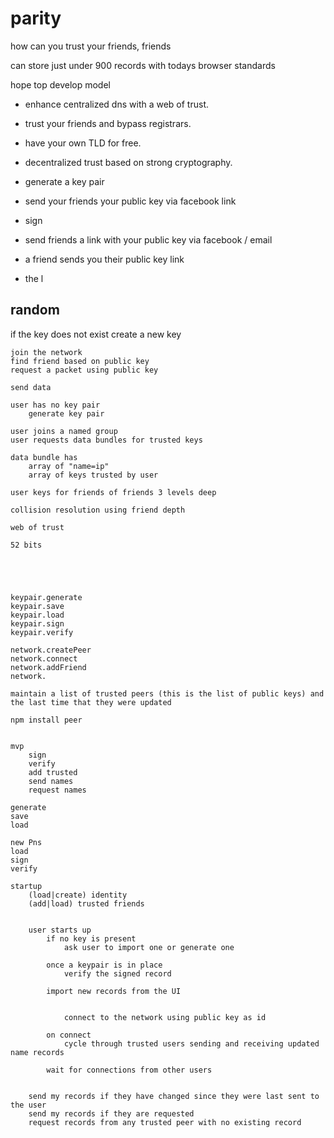 parity
======

how can you trust your friends, friends

can store just under 900 records with todays browser standards

hope top develop  model

* enhance centralized dns with a web of trust.
* trust your friends and bypass registrars.
* have your own TLD for free.
* decentralized trust based on strong cryptography.

* generate a key pair
* send your friends your public key via facebook link
* sign
* send friends a link with your public key via facebook / email
* a friend sends you their public key link
* the l

random
------

if the key does not exist
	create a new key

	join the network
	find friend based on public key
	request a packet using public key

	send data

	user has no key pair
		generate key pair
	
	user joins a named group
	user requests data bundles for trusted keys	
	
	data bundle has
		array of "name=ip"
		array of keys trusted by user
	
	user keys for friends of friends 3 levels deep
	
	collision resolution using friend depth
	
	web of trust
	
	52 bits
	




	keypair.generate
	keypair.save
	keypair.load
	keypair.sign
	keypair.verify

	network.createPeer
	network.connect
	network.addFriend
	network.

	maintain a list of trusted peers (this is the list of public keys) and the last time that they were updated

	npm install peer


	mvp
		sign
		verify
		add trusted
		send names
		request names

	generate
	save
	load

	new Pns
	load
	sign
	verify

	startup
		(load|create) identity
		(add|load) trusted friends
	

		user starts up
			if no key is present
				ask user to import one or generate one
	
			once a keypair is in place
				verify the signed record
		
			import new records from the UI


				connect to the network using public key as id
	
			on connect
				cycle through trusted users sending and receiving updated name records
	
			wait for connections from other users
	
	
		send my records if they have changed since they were last sent to the user
		send my records if they are requested
		request records from any trusted peer with no existing record

